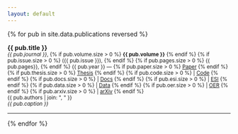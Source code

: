 ```yaml
---
layout: default
---
```


{% for pub in site.data.publications reversed %}
  <body>
  <b>
    {{ pub.title }}
  </b><br>
  <small>
    <i>{{ pub.journal }}</i>, 
    {% if pub.volume.size > 0 %}
        <b>{{ pub.volume }}</b>
    {% endif %}
    {% if pub.issue.size > 0 %}
        ({{ pub.issue }}), 
    {% endif %}
    {% if pub.pages.size > 0 %}
    {{ pub.pages}},
    {% endif %}
    {{ pub.year }} &mdash; 
    {% if pub.paper.size > 0 %}
        <a href="{{ pub.paper }}">Paper</a>
    {% endif %}
    {% if pub.thesis.size > 0 %}
        <a href="{{ pub.thesis }}">Thesis</a>
    {% endif %}
    {% if pub.code.size > 0 %}
         | <a href="{{ pub.code }}">Code</a>
    {% endif %}
    {% if pub.docs.size > 0 %}
         | <a href="{{ pub.docs }}">Docs</a>
    {% endif %}
    {% if pub.esi.size > 0 %}
         | <a href="{{ pub.esi }}">ESI</a>
    {% endif %}
    {% if pub.data.size > 0 %}
         | <a href="{{ pub.data }}">Data</a>
    {% endif %}
    {% if pub.oer.size > 0 %}
         | <a href="{{ pub.oer }}">OER</a>
    {% endif %}
    {% if pub.arxiv.size > 0 %}
         | <a href="{{ pub.arxiv }}">arXiv</a>
    {% endif %}
    <br>
    {{ pub.authors | join: ", " }}
  <br>
  <i>{{ pub.caption }}</i>
  </small>
  </body>
  <hr>
{% endfor %}
